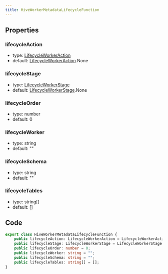 ```yaml
---
title: HiveWorkerMetadataLifecycleFunction
---
```


## Properties

### lifecycleAction

-   type: <a href="../enums/lifecycle-worker-action">LifecycleWorkerAction</a>
-   default: <a href="../enums/lifecycle-worker-action">LifecycleWorkerAction</a>.None

### lifecycleStage

-   type: <a href="../enums/lifecycle-worker-stage">LifecycleWorkerStage</a>
-   default: <a href="../enums/lifecycle-worker-stage">LifecycleWorkerStage</a>.None

### lifecycleOrder

-   type: number
-   default: 0

### lifecycleWorker

-   type: string
-   default: ""

### lifecycleSchema

-   type: string
-   default: ""

### lifecycleTables

-   type: string[]
-   default: []

## Code

```ts
export class HiveWorkerMetadataLifecycleFunction {
    public lifecycleAction: LifecycleWorkerAction = LifecycleWorkerAction.None;
    public lifecycleStage: LifecycleWorkerStage = LifecycleWorkerStage.None;
    public lifecycleOrder: number = 0;
    public lifecycleWorker: string = "";
    public lifecycleSchema: string = "";
    public lifecycleTables: string[] = [];
}
```

